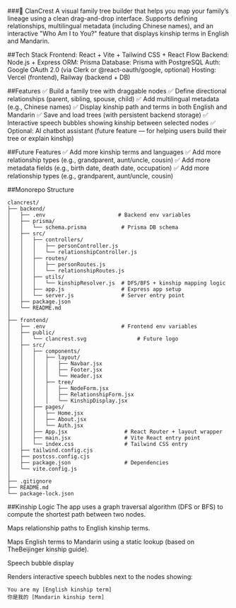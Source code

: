 ###🏰 ClanCrest
A visual family tree builder that helps you map your family’s lineage using a clean drag-and-drop interface. Supports defining relationships, multilingual metadata (including Chinese names), and an interactive "Who Am I to You?" feature that displays kinship terms in English and Mandarin.

##Tech Stack
Frontend: React + Vite + Tailwind CSS + React Flow
Backend: Node.js + Express
ORM: Prisma
Database: Prisma with PostgreSQL
Auth: Google OAuth 2.0 (via Clerk or @react-oauth/google, optional)
Hosting: Vercel (frontend), Railway (backend + DB)

##Features
✅ Build a family tree with draggable nodes
✅ Define directional relationships (parent, sibling, spouse, child)
✅ Add multilingual metadata (e.g., Chinese names)
✅ Display kinship path and terms in both English and Mandarin
✅ Save and load trees (with persistent backend storage)
✅ Interactive speech bubbles showing kinship between selected nodes
✅ Optional: AI chatbot assistant (future feature — for helping users build their tree or explain kinship)

##Future Features
✅ Add more kinship terms and languages
✅ Add more relationship types (e.g., grandparent, aunt/uncle, cousin)
✅ Add more metadata fields (e.g., birth date, death date, occupation)
✅ Add more relationship types (e.g., grandparent, aunt/uncle, cousin)

##Monorepo Structure

```
clancrest/
├── backend/
│   ├── .env                       # Backend env variables
│   ├── prisma/
│   │   └── schema.prisma           # Prisma DB schema
│   ├── src/
│   │   ├── controllers/
│   │   │   ├── personController.js
│   │   │   └── relationshipController.js
│   │   ├── routes/
│   │   │   ├── personRoutes.js
│   │   │   └── relationshipRoutes.js
│   │   ├── utils/
│   │   │   └── kinshipResolver.js  # DFS/BFS + kinship mapping logic
│   │   ├── app.js                  # Express app setup
│   │   └── server.js               # Server entry point
│   ├── package.json
│   └── README.md
│
├── frontend/
│   ├── .env                        # Frontend env variables
│   ├── public/
│   │   └── clancrest.svg                # Future logo
│   ├── src/
│   │   ├── components/
│   │   │   ├── layout/
│   │   │   │   ├── Navbar.jsx
│   │   │   │   ├── Footer.jsx
│   │   │   │   └── Header.jsx
│   │   │   ├── tree/
│   │   │   │   ├── NodeForm.jsx
│   │   │   │   ├── RelationshipForm.jsx
│   │   │   │   └── KinshipDisplay.jsx
│   │   ├── pages/
│   │   │   ├── Home.jsx
│   │   │   ├── About.jsx
│   │   │   └── Auth.jsx
│   │   ├── App.jsx                  # React Router + layout wrapper
│   │   ├── main.jsx                 # Vite React entry point
│   │   └── index.css                # Tailwind CSS entry
│   ├── tailwind.config.cjs
│   ├── postcss.config.cjs
│   ├── package.json                 # Dependencies
│   └── vite.config.js
│
├── .gitignore
├── README.md
└── package-lock.json
```

##Kinship Logic
The app uses a graph traversal algorithm (DFS or BFS) to compute the shortest path between two nodes.

Maps relationship paths to English kinship terms.

Maps English terms to Mandarin using a static lookup (based on TheBeijinger kinship guide).

Speech bubble display

Renders interactive speech bubbles next to the nodes showing:

```
You are my [English kinship term]
你是我的 [Mandarin kinship term]
```

